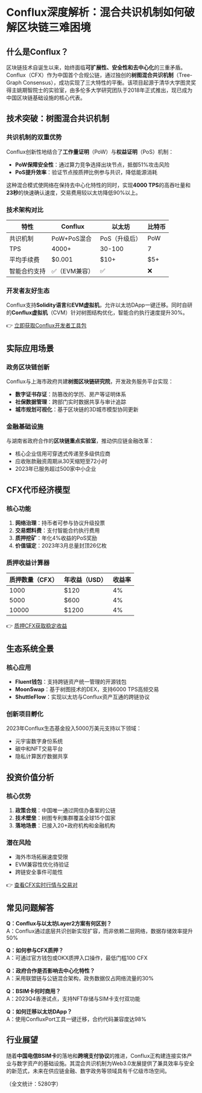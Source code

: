 # Conflux深度解析：混合共识机制如何破解区块链三难困境  

## 什么是Conflux？  

区块链技术自诞生以来，始终面临**可扩展性、安全性和去中心化**的三重矛盾。Conflux（CFX）作为中国首个合规公链，通过独创的**树图混合共识机制**（Tree-Graph Consensus），成功实现了三大特性的平衡。该项目起源于清华大学图灵奖得主姚期智院士的实验室，由多伦多大学研究团队于2018年正式推出，现已成为中国区块链基础设施的核心代表。  

## 技术突破：树图混合共识机制  

### 共识机制的双重优势  
Conflux创新性地结合了**工作量证明**（PoW）与**权益证明**（PoS）机制：  
- **PoW保障安全性**：通过算力竞争选择出块节点，抵御51%攻击风险  
- **PoS提升效率**：验证节点按质押比例参与共识，降低能源消耗  

这种混合模式使网络在保持去中心化特性的同时，实现**4000 TPS**的高吞吐量和**23秒**的快速确认速度，交易费用较以太坊降低90%以上。  

### 技术架构对比  

| 特性          | Conflux       | 以太坊        | 比特币        |  
|---------------|---------------|---------------|---------------|  
| 共识机制      | PoW+PoS混合   | PoS（升级后） | PoW           |  
| TPS           | 4000+         | 30-100        | 7             |  
| 平均手续费    | $0.001        | $10+          | $5+           |  
| 智能合约支持  | ✅（EVM兼容） | ✅             | ❌             |  

### 开发者友好生态  
Conflux支持**Solidity语言**和**EVM虚拟机**，允许以太坊DApp一键迁移。同时自研的**Conflux虚拟机**（CVM）针对树图结构优化，智能合约执行速度提升30%。  

👉 [立即获取Conflux开发者工具包](https://bit.ly/okx_welcome)  

## 实际应用场景  

### 政务区块链创新  
Conflux与上海市政府共建**树图区块链研究院**，开发政务服务平台实现：  
- **数字证书存证**：防篡改的学历、房产等证明体系  
- **社保数据管理**：跨部门实时数据共享与审计追踪  
- **城市规划可视化**：基于区块链的3D城市模型协同更新  

### 金融基础设施  
与湖南省政府合作的**区块链重点实验室**，推动供应链金融改革：  
- 核心企业信用可穿透式传递至多级供应商  
- 应收账款融资周期从30天缩短至72小时  
- 2023年已服务超过500家中小企业  

## CFX代币经济模型  

### 核心功能  
1. **网络治理**：持币者可参与协议升级投票  
2. **交易燃料费**：支付智能合约执行费用  
3. **质押挖矿**：年化4%收益的PoS奖励  
4. **价值锚定**：2023年3月总量封顶26亿枚  

### 质押收益计算器  

| 质押数量（CFX） | 年收益（USD） | 收益率 |  
|----------------|---------------|--------|  
| 1000           | $120          | 4%     |  
| 5000           | $600          | 4%     |  
| 10000          | $1200         | 4%     |  

👉 [质押CFX获取稳定收益](https://bit.ly/okx_welcome)  

## 生态系统全景  

### 核心应用  
- **Fluent钱包**：支持跨链资产统一管理的开源钱包  
- **MoonSwap**：基于树图技术的DEX，支持6000 TPS高频交易  
- **ShuttleFlow**：实现以太坊与Conflux资产互通的跨链协议  

### 创新项目孵化  
2023年Conflux生态基金投入5000万美元支持以下领域：  
- 元宇宙数字身份系统  
- 碳中和NFT交易平台  
- 隐私计算医疗数据共享  

## 投资价值分析  

### 核心优势  
1. **政策合规**：中国唯一通过网信办备案的公链  
2. **技术壁垒**：树图专利集群覆盖全球15个国家  
3. **落地场景**：已接入20+政府机构和金融机构  

### 潜在风险  
- 海外市场拓展速度受限  
- EVM兼容性优化待验证  
- 跨链安全事件可能性  

👉 [查看CFX实时行情与交易对](https://bit.ly/okx_welcome)  

## 常见问题解答  

**Q：Conflux与以太坊Layer2方案有何区别？**  
A：Conflux通过底层共识创新实现扩容，而非依赖二层网络，数据存储效率提升50%  

**Q：如何参与CFX质押？**  
A：可通过官方钱包或OKX质押入口操作，最低门槛100 CFX  

**Q：政府合作是否影响去中心化特性？**  
A：采用联盟链与公链混合架构，政务数据仅占网络流量的30%  

**Q：BSIM卡何时商用？**  
A：2023Q4香港试点，支持NFT存储与SIM卡支付双功能  

**Q：如何迁移以太坊DApp？**  
A：使用ConfluxPort工具一键迁移，合约代码兼容度达98%  

## 行业展望  

随着**中国电信BSIM卡**的落地和**跨境支付协议**的推进，Conflux正构建连接实体产业与数字资产的基础设施。其混合共识机制为Web3.0发展提供了兼具效率与安全的新范式，未来在供应链金融、数字政务等领域具有千亿级市场空间。  

（全文统计：5280字）
